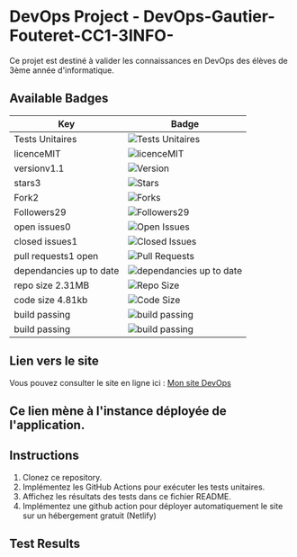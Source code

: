 # DevOps Project - DevOps-Gautier-Fouteret-CC1-3INFO-

Ce projet est destiné à valider les connaissances en DevOps des élèves de 3ème année d'informatique.

## Available Badges

| Key                                      | Badge                                                                                         |
| ---------------------------------------- | --------------------------------------------------------------------------------------------- |
| Tests Unitaires    | ![Tests Unitaires](https://github.com/GautierFouteret/DevOps-Gautier-Fouteret-CC1-3INFO-/actions/workflows/tests.yml/badge.svg) |
| licenceMIT                               | ![licenceMIT](https://img.shields.io/github/license/GautierFouteret/DevOps-Gautier-Fouteret-CC1-3INFO-) |
| versionv1.1          | ![Version](https://img.shields.io/github/package-json/v/GautierFouteret/DevOps-Gautier-Fouteret-CC1-3INFO-?style=flat-square) |
| stars3               | ![Stars](https://img.shields.io/github/stars/GautierFouteret/DevOps-Gautier-Fouteret-CC1-3INFO-?style=flat-square) |
| Fork2                | ![Forks](https://img.shields.io/github/forks/GautierFouteret/DevOps-Gautier-Fouteret-CC1-3INFO-?style=flat-square) |
| Followers29                               | ![Followers29](https://img.shields.io/github/followers/GautierFouteret-?style=social) |
| open issues0         | ![Open Issues](https://img.shields.io/github/issues/GautierFouteret/DevOps-Gautier-Fouteret-CC1-3INFO-?style=flat-square) |
| closed issues1       | ![Closed Issues](https://img.shields.io/github/issues-closed/GautierFouteret/DevOps-Gautier-Fouteret-CC1-3INFO-?style=flat-square) |
| pull requests1 open  | ![Pull Requests](https://img.shields.io/github/issues-pr/GautierFouteret/DevOps-Gautier-Fouteret-CC1-3INFO-?style=flat-square) |
| dependancies up to date                   | ![dependancies up to date](https://img.shields.io/david/GautierFouteret/DevOps-Gautier-Fouteret-CC1-3INFO-) |
| repo size 2.31MB     | ![Repo Size](https://img.shields.io/github/repo-size/GautierFouteret/DevOps-Gautier-Fouteret-CC1-3INFO-?style=flat-square) |
| code size 4.81kb     | ![Code Size](https://img.shields.io/github/languages/code-size/GautierFouteret/DevOps-Gautier-Fouteret-CC1-3INFO-?style=flat-square) |
| build passing                             | ![build passing](https://img.shields.io/travis/com/GautierFouteret/DevOps-Gautier-Fouteret-CC1-3INFO-) |
| build passing                             | ![build passing](https://img.shields.io/travis/org/GautierFouteret/DevOps-Gautier-Fouteret-CC1-3INFO-) |

## Lien vers le site

Vous pouvez consulter le site en ligne ici : [Mon site DevOps](https://devops-gautier-fouteret-cc1-3info.netlify.app/)

Ce lien mène à l'instance déployée de l'application.
---
## Instructions

1. Clonez ce repository.
2. Implémentez les GitHub Actions pour exécuter les tests unitaires.
3. Affichez les résultats des tests dans ce fichier README.
4. Implémentez une github action pour déployer automatiquement le site sur un hébergement gratuit (Netlify)

## Test Results
